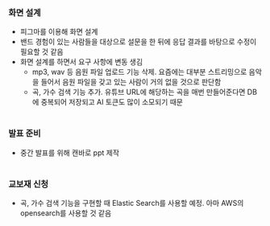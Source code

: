 ### 화면 설계
- 피그마를 이용해 화면 설계
- 밴드 경험이 있는 사람들을 대상으로 설문을 한 뒤에 응답 결과를 바탕으로 수정이 필요할 것 같음
- 화면 설계를 하면서 요구 사항에 변동 생김
    - mp3, wav 등 음원 파일 업로드 기능 삭제. 요즘에는 대부분 스트리밍으로 음악을 들어서 음원 파일을 갖고 있는 사람이 거의 없을 것으로 판단함
    - 곡, 가수 검색 기능 추가. 유튜브 URL에 해당하는 곡을 매번 만들어준다면 DB에 중복되어 저장되고 AI 토큰도 많이 소모되기 때문
<br><br>

### 발표 준비
- 중간 발표를 위해 캔바로 ppt 제작
<br><br>

### 교보재 신청
- 곡, 가수 검색 기능을 구현할 때 Elastic Search를 사용할 예정. 아마 AWS의 opensearch를 사용할 것 같음

